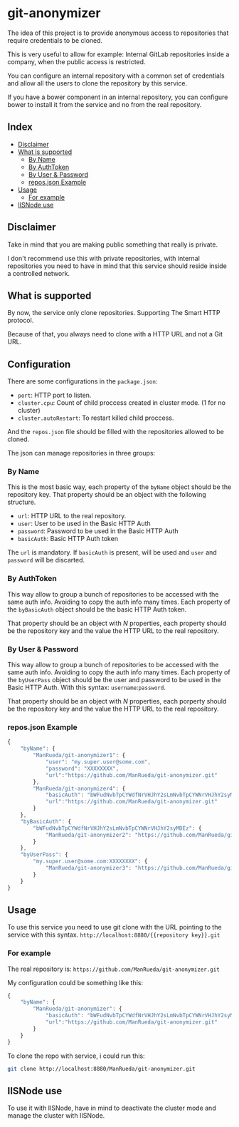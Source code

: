 # git-anonymizer
The idea of this project is to provide anonymous access to repositories that require credentials to be cloned.

This is very useful to allow for example: Internal GitLab repositories inside a company, when the public access is restricted.

You can configure an internal repository with a common set of credentials and allow all the users to clone the repository by this service.

If you have a bower component in an internal repository, you can configure bower to install it from the service and no from the real repository.

## Index
* [Disclaimer](#disclaimer)
* [What is supported](#what_is_supported)
    * [By Name](#by_name)
    * [By AuthToken](#by_authtoken)
    * [By User & Password](#by_user_&_password)
    * [repos.json Example](#repos.json_example)
* [Usage](#usage)
    * [For example](#for_example)
* [IISNode use](#iisnode_use)

## Disclaimer
Take in mind that you are making public something that really is private.

I don't recommend use this with private repositories, with internal repositories you need to have in mind that this service should reside inside a controlled network.

## What is supported

By now, the service only clone repositories. Supporting The Smart HTTP protocol.

Because of that, you always need to clone with a HTTP URL and not a Git URL.

## Configuration
There are some configurations in the ```package.json```:
* ```port```: HTTP port to listen.
* ```cluster.cpu```: Count of child proccess created in cluster mode. (1 for no cluster)
* ```cluster.autoRestart```: To restart killed child proccess.

And the ```repos.json``` file should be filled with the repositories allowed to be cloned.

The json can manage repositories in three groups:

### By Name
This is the most basic way, each property of the ```byName``` object should be the repository key.
That property should be an object with the following structure.

* ```url```: HTTP URL to the real repository.
* ```user```: User  to be used in the Basic HTTP Auth
* ```password```: Password to be used in the Basic HTTP Auth
* ```basicAuth```: Basic HTTP Auth token

The ```url``` is mandatory. If ```basicAuth``` is present, will be used and ```user``` and ```password``` will be discarted.

### By AuthToken
This way allow to group a bunch of repositories to be accessed with the same auth info. Avoiding to copy the auth info many times. Each property of the ```byBasicAuth``` object should be the basic HTTP Auth token.

That property should be an object with *N* properties, each property should be the repository key and the value the HTTP URL to the real repository.

### By User & Password
This way allow to group a bunch of repositories to be accessed with the same auth info. Avoiding to copy the auth info many times. Each property of the ```byUserPass``` object should be the user and password to be used in the Basic HTTP Auth.
With this syntax: ```username```:```password```.

That property should be an object with *N* properties, each porperty should be the repository key and the value the HTTP URL to the real repository.

### repos.json Example
```javascript
{
    "byName": {
        "ManRueda/git-anonymizer1": {
            "user": "my.super.user@some.com",
            "password": "XXXXXXXX",
            "url":"https://github.com/ManRueda/git-anonymizer.git"
        },
        "ManRueda/git-anonymizer4": {
            "basicAuth": "bWFudNvbTpCYWdfNrVHJhY2sLmNvbTpCYWNrVHJhY2syMDEz",
            "url":"https://github.com/ManRueda/git-anonymizer.git"
        }
    },
    "byBasicAuth": {
        "bWFudNvbTpCYWdfNrVHJhY2sLmNvbTpCYWNrVHJhY2syMDEz": {
            "ManRueda/git-anonymizer2": "https://github.com/ManRueda/git-anonymizer.git"
        }
    },
    "byUserPass": {
        "my.super.user@some.com:XXXXXXXX": {
            "ManRueda/git-anonymizer3": "https://github.com/ManRueda/git-anonymizer.git"
        }
    }
}
```

## Usage
To use this service you need to use git clone with the URL pointing to the service with this syntax.
```http://localhost:8880/{{repository key}}.git```

### For example
The real repository is: ```https://github.com/ManRueda/git-anonymizer.git```

My configuration could be something like this:
```javascript
{
    "byName": {
        "ManRueda/git-anonymizer": {
            "basicAuth": "bWFudNvbTpCYWdfNrVHJhY2sLmNvbTpCYWNrVHJhY2syMDEz",
            "url":"https://github.com/ManRueda/git-anonymizer.git"
        }
    }
}
```

To clone the repo with service, i could run this:
```bash
git clone http://localhost:8880/ManRueda/git-anonymizer.git
```

## IISNode use
To use it with IISNode, have in mind to deactivate the cluster mode and manage the cluster with IISNode.